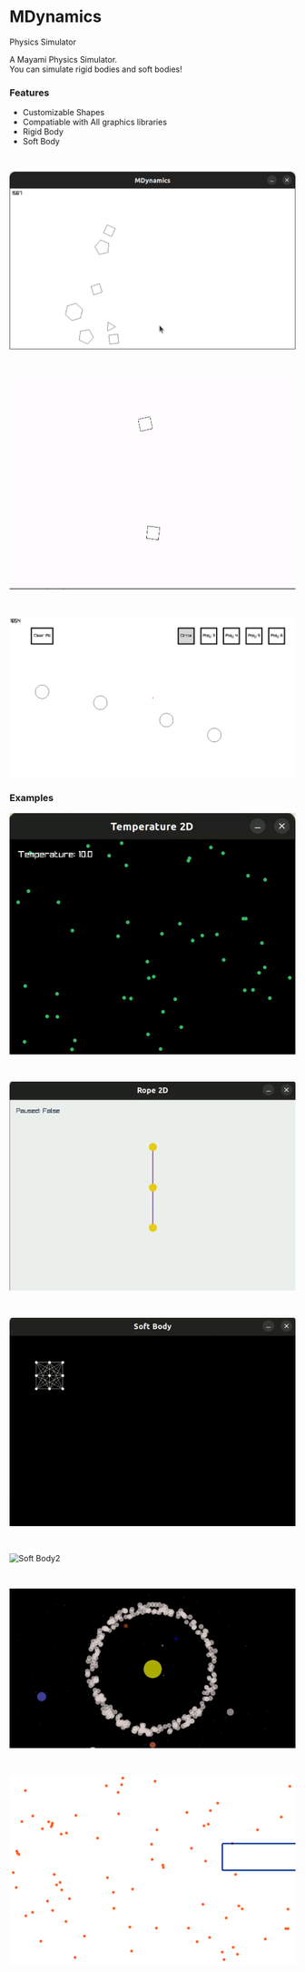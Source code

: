 # MDynamics
Physics Simulator

A Mayami Physics Simulator.
<br />
You can simulate rigid bodies and soft bodies!
<br />

### Features
* Customizable Shapes
* Compatiable with All graphics libraries
* Rigid Body
* Soft Body

<br />

![Demo](assets/screen1.png?raw=true "Demo")

<br />

![Collision](assets/vid1.gif?raw=true "Collision")

<br />

![Circles](assets/example4.gif?raw=true "Circles")

### Examples
![Temperature](assets/example1.gif?raw=true "Temperature")

<br />

![Rope](assets/example2.gif?raw=true "Rope")

<br />

![Soft Body](assets/example3.gif?raw=true "Soft Body")

<br />

![Soft Body2](assets/example6.gif?raw=true "Soft Body2")

<br />

![Planets](assets/example5.gif?raw=true "Planets")

<br />

![Planets](assets/example7.gif?raw=true "Magnet")